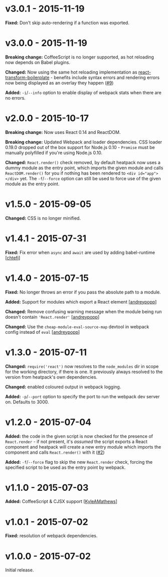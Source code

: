 # v3.0.1 - 2015-11-19

**Fixed:** Don't skip auto-rendering if a function was exported.

# v3.0.0 - 2015-11-19

**Breaking change:** CoffeeScript is no longer supported, as hot reloading now depends on Babel plugins.

**Changed:** Now using the same hot reloading implementation as [react-transform-boilerplate](https://github.com/gaearon/react-transform-boilerplate) - benefits include syntax errors and rendering errors now being displayed as an overlay they happen ([#9](https://github.com/insin/react-heatpack/issues/9))

**Added:** `-i`/`--info` option to enable display of webpack stats when there are no errors.

# v2.0.0 - 2015-10-17

**Breaking change:** Now uses React 0.14 and ReactDOM.

**Breaking change:** Updated Webpack and loader dependencies. CSS loader 0.19.0 dropped out of the box support for Node.js 0.10 - `Promise` must be manually polyfilled if you're using Node.js 0.10.

**Changed:** `React.render()` check removed, by default heatpack now uses a dummy module as the entry point, which imports the given module and calls `ReactDOM.render()` for you if nothing has been rendered to `<div id="app"></div>` yet. The `-f`/`--force` option can still be used to force use of the given module as the entry point.

# v1.5.0 - 2015-09-05

**Changed:** CSS is no longer minified.

# v1.4.1 - 2015-07-31

**Fixed:** Fix error when `async` and `await` are used by adding babel-runtime [[chtefi][chtefi]]

# v1.4.0 - 2015-07-15

**Fixed:** No longer throws an error if you pass the absolute path to a module.

**Added:** Support for modules which export a React element [[andreypopp][andreypopp]]

**Changed:** Remove confusing warning message when the module being run doesn't contain `'React.render'` [[andreypopp][andreypopp]]

**Changed:** Use the `cheap-module-eval-source-map` devtool in webpack config instead of `eval` [[andreypopp][andreypopp]]

# v1.3.0 - 2015-07-11

**Changed:** `require('react')` now resolves to the `node_modules` dir in scope for the working directory, if there is one. It previously always resolved to the version from heatpack's own dependencies.

**Changed:** enabled coloured output in webpack logging.

**Added:** `-p`/`--port` option to specify the port to run the webpack dev server on. Defaults to 3000.

# v1.2.0 - 2015-07-04

**Added:** the code in the given script is now checked for the presence of `React.render` - if not present, it's _assumed_ the script exports a React component and heatpack will create a new entry module which imports the component and calls `React.render()` with it ([#2](https://github.com/insin/react-heatpack/issues/2))

**Added:** `-f`/`--force` flag to skip the new `React.render` check, forcing the specified script to be used as the entry point by webpack.

# v1.1.0 - 2015-07-03

**Added:** CoffeeScript & CJSX support [[KyleAMathews][KyleAMathews]]

# v1.0.1 - 2015-07-02

**Fixed:** resolution of webpack dependencies.

# v1.0.0 - 2015-07-02

Initial release.

[andreypopp]: https://github.com/andreypopp
[chtefi]: https://github.com/chtefi
[KyleAMathews]: https://github.com/KyleAMathews
